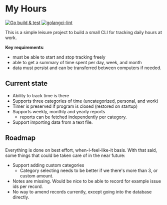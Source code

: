# My Hours

[![Go build & test](https://github.com/msepp/myhours/actions/workflows/go.yml/badge.svg)](https://github.com/msepp/myhours/actions/workflows/go.yml)
[![golangci-lint](https://github.com/msepp/myhours/actions/workflows/golangci-lint.yml/badge.svg)](https://github.com/msepp/myhours/actions/workflows/golangci-lint.yml)

This is a simple leisure project to build a small CLI for tracking daily hours at work.

**Key requirements**:
* must be able to start and stop tracking freely
* able to get a summary of time spent per day, week, and month
* data must persist and can be transferred between computers if needed.

## Current state

* Ability to track time is there
* Supports three categories of time (uncategorized, personal, and work)
* Timer is preserved if program is closed (restored on startup)
* Supports weekly, monthly and yearly reports
  * reports can be fetched independently per category.
* Support importing data from a text file.

## Roadmap

Everything is done on best effort, when-I-feel-like-it basis. With that said, some things that could be taken care of in the near future:
* Support adding custom categories
  * Category selecting needs to be better if we there's more than 3, or custom amount.
* Notes are missing. Would be nice to be able to record for example issue ids per record.
* No way to amend records currently, except going into the database directly.
